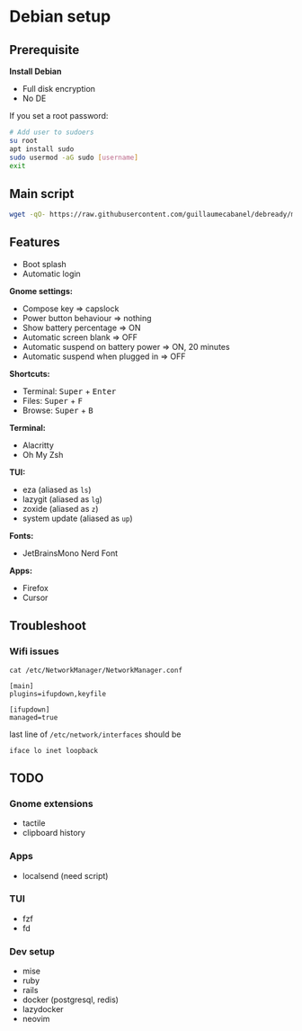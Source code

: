 # Debian setup
## Prerequisite
**Install Debian**
- Full disk encryption
- No DE


If you set a root password:

```bash
# Add user to sudoers
su root
apt install sudo
sudo usermod -aG sudo [username]
exit
```

## Main script

```bash
wget -qO- https://raw.githubusercontent.com/guillaumecabanel/debready/main/boot.sh | bash
```

## Features
- Boot splash
- Automatic login

**Gnome settings:**
- Compose key => capslock
- Power button behaviour => nothing
- Show battery percentage => ON
- Automatic screen blank => OFF
- Automatic suspend on battery power => ON, 20 minutes
- Automatic suspend when plugged in => OFF

**Shortcuts:**
- Terminal: <kbd>Super</kbd> + <kbd>Enter</kbd>
- Files: <kbd>Super</kbd> + <kbd>F</kbd>
- Browse: <kbd>Super</kbd> + <kbd>B</kbd>

**Terminal:**
- Alacritty
- Oh My Zsh

**TUI:**
- eza (aliased as `ls`)
- lazygit (aliased as `lg`)
- zoxide (aliased as `z`)
- system update (aliased as `up`)

**Fonts:**
- JetBrainsMono Nerd Font

**Apps:**
- Firefox
- Cursor

## Troubleshoot
### Wifi issues
```
cat /etc/NetworkManager/NetworkManager.conf
```

```
[main]
plugins=ifupdown,keyfile

[ifupdown]
managed=true
```

last line of `/etc/network/interfaces` should be
```
iface lo inet loopback
```

## TODO

### Gnome extensions
- tactile
- clipboard history

### Apps
- localsend (need script)

### TUI
- fzf
- fd

### Dev setup
- mise
- ruby
- rails
- docker (postgresql, redis)
- lazydocker
- neovim
